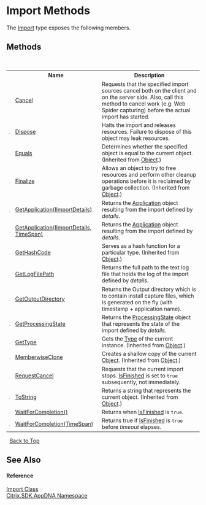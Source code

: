 # Import Methods
 

The <a href="T_Citrix_SDK_AppDNA_Import">Import</a> type exposes the following members.


## Methods
&nbsp;<table><tr><th></th><th>Name</th><th>Description</th></tr><tr><td>![Public method](media/pubmethod.gif "Public method")</td><td><a href="M_Citrix_SDK_AppDNA_Import_Cancel">Cancel</a></td><td>
Requests that the specified import sources cancel both on the client and on the server side. Also, call this method to cancel work (e.g. Web Spider capturing) before the actual import has started.</td></tr><tr><td>![Public method](media/pubmethod.gif "Public method")</td><td><a href="M_Citrix_SDK_AppDNA_Import_Dispose">Dispose</a></td><td>
Halts the import and releases resources. Failure to dispose of this object may leak resources.</td></tr><tr><td>![Public method](media/pubmethod.gif "Public method")</td><td><a href="http://msdn2.microsoft.com/en-us/library/bsc2ak47" target="_blank">Equals</a></td><td>
Determines whether the specified object is equal to the current object.
 (Inherited from <a href="http://msdn2.microsoft.com/en-us/library/e5kfa45b" target="_blank">Object</a>.)</td></tr><tr><td>![Protected method](media/protmethod.gif "Protected method")</td><td><a href="http://msdn2.microsoft.com/en-us/library/4k87zsw7" target="_blank">Finalize</a></td><td>
Allows an object to try to free resources and perform other cleanup operations before it is reclaimed by garbage collection.
 (Inherited from <a href="http://msdn2.microsoft.com/en-us/library/e5kfa45b" target="_blank">Object</a>.)</td></tr><tr><td>![Public method](media/pubmethod.gif "Public method")</td><td><a href="M_Citrix_SDK_AppDNA_Import_GetApplication">GetApplication(IImportDetails)</a></td><td>
Returns the <a href="T_Citrix_SDK_AppDNA_Application">Application</a> object resulting from the import defined by *details*.</td></tr><tr><td>![Public method](media/pubmethod.gif "Public method")</td><td><a href="M_Citrix_SDK_AppDNA_Import_GetApplication_1">GetApplication(IImportDetails, TimeSpan)</a></td><td>
Returns the <a href="T_Citrix_SDK_AppDNA_Application">Application</a> object resulting from the import defined by *details*.</td></tr><tr><td>![Public method](media/pubmethod.gif "Public method")</td><td><a href="http://msdn2.microsoft.com/en-us/library/zdee4b3y" target="_blank">GetHashCode</a></td><td>
Serves as a hash function for a particular type.
 (Inherited from <a href="http://msdn2.microsoft.com/en-us/library/e5kfa45b" target="_blank">Object</a>.)</td></tr><tr><td>![Public method](media/pubmethod.gif "Public method")</td><td><a href="M_Citrix_SDK_AppDNA_Import_GetLogFilePath">GetLogFilePath</a></td><td>
Returns the full path to the text log file that holds the log of the import defined by *details*.</td></tr><tr><td>![Public method](media/pubmethod.gif "Public method")</td><td><a href="M_Citrix_SDK_AppDNA_Import_GetOutputDirectory">GetOutputDirectory</a></td><td>
Returns the Output directory which is to contain install capture files, which is generated on the fly (with timestamp + application name).</td></tr><tr><td>![Public method](media/pubmethod.gif "Public method")</td><td><a href="M_Citrix_SDK_AppDNA_Import_GetProcessingState">GetProcessingState</a></td><td>
Returns the <a href="T_Citrix_SDK_AppDNA_ProcessingState">ProcessingState</a> object that represents the state of the import defined by *details*.</td></tr><tr><td>![Public method](media/pubmethod.gif "Public method")</td><td><a href="http://msdn2.microsoft.com/en-us/library/dfwy45w9" target="_blank">GetType</a></td><td>
Gets the <a href="http://msdn2.microsoft.com/en-us/library/42892f65" target="_blank">Type</a> of the current instance.
 (Inherited from <a href="http://msdn2.microsoft.com/en-us/library/e5kfa45b" target="_blank">Object</a>.)</td></tr><tr><td>![Protected method](media/protmethod.gif "Protected method")</td><td><a href="http://msdn2.microsoft.com/en-us/library/57ctke0a" target="_blank">MemberwiseClone</a></td><td>
Creates a shallow copy of the current <a href="http://msdn2.microsoft.com/en-us/library/e5kfa45b" target="_blank">Object</a>.
 (Inherited from <a href="http://msdn2.microsoft.com/en-us/library/e5kfa45b" target="_blank">Object</a>.)</td></tr><tr><td>![Public method](media/pubmethod.gif "Public method")</td><td><a href="M_Citrix_SDK_AppDNA_Import_RequestCancel">RequestCancel</a></td><td>
Requests that the current import stops. <a href="P_Citrix_SDK_AppDNA_Import_IsFinished">IsFinished</a> is set to `true` subsequently, not immediately.</td></tr><tr><td>![Public method](media/pubmethod.gif "Public method")</td><td><a href="http://msdn2.microsoft.com/en-us/library/7bxwbwt2" target="_blank">ToString</a></td><td>
Returns a string that represents the current object.
 (Inherited from <a href="http://msdn2.microsoft.com/en-us/library/e5kfa45b" target="_blank">Object</a>.)</td></tr><tr><td>![Public method](media/pubmethod.gif "Public method")</td><td><a href="M_Citrix_SDK_AppDNA_Import_WaitForCompletion">WaitForCompletion()</a></td><td>
Returns when <a href="P_Citrix_SDK_AppDNA_Import_IsFinished">IsFinished</a> is `true`.</td></tr><tr><td>![Public method](media/pubmethod.gif "Public method")</td><td><a href="M_Citrix_SDK_AppDNA_Import_WaitForCompletion_1">WaitForCompletion(TimeSpan)</a></td><td>
Returns true if <a href="P_Citrix_SDK_AppDNA_Import_IsFinished">IsFinished</a> is `true` before *timeout* elapses.</td></tr></table>&nbsp;
<a href="#import-methods">Back to Top</a>

## See Also


#### Reference
<a href="T_Citrix_SDK_AppDNA_Import">Import Class</a><br /><a href="N_Citrix_SDK_AppDNA">Citrix.SDK.AppDNA Namespace</a><br />